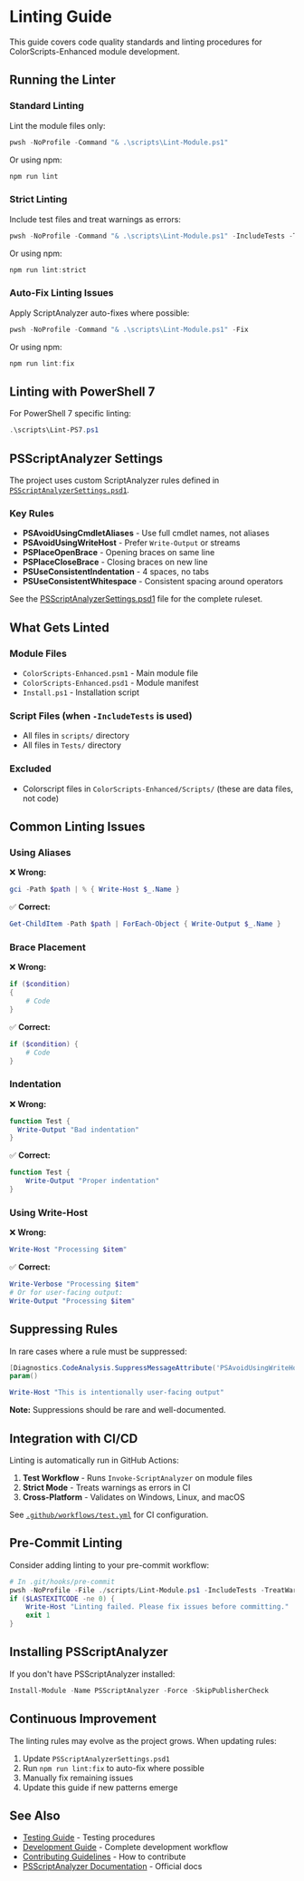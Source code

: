 # Linting Guide

This guide covers code quality standards and linting procedures for ColorScripts-Enhanced module development.

## Running the Linter

### Standard Linting

Lint the module files only:

```powershell
pwsh -NoProfile -Command "& .\scripts\Lint-Module.ps1"
```

Or using npm:

```powershell
npm run lint
```

### Strict Linting

Include test files and treat warnings as errors:

```powershell
pwsh -NoProfile -Command "& .\scripts\Lint-Module.ps1" -IncludeTests -TreatWarningsAsErrors
```

Or using npm:

```powershell
npm run lint:strict
```

### Auto-Fix Linting Issues

Apply ScriptAnalyzer auto-fixes where possible:

```powershell
pwsh -NoProfile -Command "& .\scripts\Lint-Module.ps1" -Fix
```

Or using npm:

```powershell
npm run lint:fix
```

## Linting with PowerShell 7

For PowerShell 7 specific linting:

```powershell
.\scripts\Lint-PS7.ps1
```

## PSScriptAnalyzer Settings

The project uses custom ScriptAnalyzer rules defined in [`PSScriptAnalyzerSettings.psd1`](../PSScriptAnalyzerSettings.psd1).

### Key Rules

- **PSAvoidUsingCmdletAliases** - Use full cmdlet names, not aliases
- **PSAvoidUsingWriteHost** - Prefer `Write-Output` or streams
- **PSPlaceOpenBrace** - Opening braces on same line
- **PSPlaceCloseBrace** - Closing braces on new line
- **PSUseConsistentIndentation** - 4 spaces, no tabs
- **PSUseConsistentWhitespace** - Consistent spacing around operators

See the [PSScriptAnalyzerSettings.psd1](../PSScriptAnalyzerSettings.psd1) file for the complete ruleset.

## What Gets Linted

### Module Files

- `ColorScripts-Enhanced.psm1` - Main module file
- `ColorScripts-Enhanced.psd1` - Module manifest
- `Install.ps1` - Installation script

### Script Files (when `-IncludeTests` is used)

- All files in `scripts/` directory
- All files in `Tests/` directory

### Excluded

- Colorscript files in `ColorScripts-Enhanced/Scripts/` (these are data files, not code)

## Common Linting Issues

### Using Aliases

❌ **Wrong:**

```powershell
gci -Path $path | % { Write-Host $_.Name }
```

✅ **Correct:**

```powershell
Get-ChildItem -Path $path | ForEach-Object { Write-Output $_.Name }
```

### Brace Placement

❌ **Wrong:**

```powershell
if ($condition)
{
    # Code
}
```

✅ **Correct:**

```powershell
if ($condition) {
    # Code
}
```

### Indentation

❌ **Wrong:**

```powershell
function Test {
  Write-Output "Bad indentation"
}
```

✅ **Correct:**

```powershell
function Test {
    Write-Output "Proper indentation"
}
```

### Using Write-Host

❌ **Wrong:**

```powershell
Write-Host "Processing $item"
```

✅ **Correct:**

```powershell
Write-Verbose "Processing $item"
# Or for user-facing output:
Write-Output "Processing $item"
```

## Suppressing Rules

In rare cases where a rule must be suppressed:

```powershell
[Diagnostics.CodeAnalysis.SuppressMessageAttribute('PSAvoidUsingWriteHost', '')]
param()

Write-Host "This is intentionally user-facing output"
```

**Note:** Suppressions should be rare and well-documented.

## Integration with CI/CD

Linting is automatically run in GitHub Actions:

1. **Test Workflow** - Runs `Invoke-ScriptAnalyzer` on module files
2. **Strict Mode** - Treats warnings as errors in CI
3. **Cross-Platform** - Validates on Windows, Linux, and macOS

See [`.github/workflows/test.yml`](../.github/workflows/test.yml) for CI configuration.

## Pre-Commit Linting

Consider adding linting to your pre-commit workflow:

```powershell
# In .git/hooks/pre-commit
pwsh -NoProfile -File ./scripts/Lint-Module.ps1 -IncludeTests -TreatWarningsAsErrors
if ($LASTEXITCODE -ne 0) {
    Write-Host "Linting failed. Please fix issues before committing."
    exit 1
}
```

## Installing PSScriptAnalyzer

If you don't have PSScriptAnalyzer installed:

```powershell
Install-Module -Name PSScriptAnalyzer -Force -SkipPublisherCheck
```

## Continuous Improvement

The linting rules may evolve as the project grows. When updating rules:

1. Update `PSScriptAnalyzerSettings.psd1`
2. Run `npm run lint:fix` to auto-fix where possible
3. Manually fix remaining issues
4. Update this guide if new patterns emerge

## See Also

- [Testing Guide](TESTING.md) - Testing procedures
- [Development Guide](Development.md) - Complete development workflow
- [Contributing Guidelines](../CONTRIBUTING.md) - How to contribute
- [PSScriptAnalyzer Documentation](https://github.com/PowerShell/PSScriptAnalyzer) - Official docs
